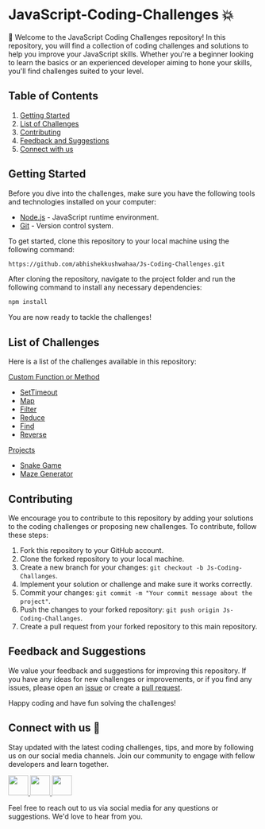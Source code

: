 # JavaScript-Coding-Challenges :boom:

:wave: Welcome to the JavaScript Coding Challenges repository! In this repository, you will find a collection of coding challenges and solutions to help you improve your JavaScript skills. Whether you're a beginner looking to learn the basics or an experienced developer aiming to hone your skills, you'll find challenges suited to your level.

## Table of Contents

1. [Getting Started](https://github.com/abhishekkushwahaa/Js-Coding-Challenges/tree/main#getting-started)
2. [List of Challenges](https://github.com/abhishekkushwahaa/Js-Coding-Challenges/tree/main#list-of-challenges)
3. [Contributing](https://github.com/abhishekkushwahaa/Js-Coding-Challenges/tree/main#contributing)
4. [Feedback and Suggestions](https://github.com/abhishekkushwahaa/Js-Coding-Challenges/tree/main#feedback-and-suggestions)
5. [Connect with us](https://github.com/abhishekkushwahaa/Js-Coding-Challenges/tree/main#connect-with-us-gift_heart)

## Getting Started

Before you dive into the challenges, make sure you have the following tools and technologies installed on your computer:

- [Node.js](https://nodejs.org/en) - JavaScript runtime environment.
- [Git](https://git-scm.com/) - Version control system.

To get started, clone this repository to your local machine using the following command:

```sh
https://github.com/abhishekkushwahaa/Js-Coding-Challenges.git
```

After cloning the repository, navigate to the project folder and run the following command to install any necessary dependencies:

```sh
npm install
```

You are now ready to tackle the challenges!

## List of Challenges

Here is a list of the challenges available in this repository:

[Custom Function or Method](https://github.com/abhishekkushwahaa/Js-Coding-Challenges/tree/main/CustomJS)

- [SetTimeout](https://github.com/abhishekkushwahaa/Js-Coding-Challenges/tree/main/CustomJS/customSetTimeout.js)
- [Map](https://github.com/abhishekkushwahaa/Js-Coding-Challenges/tree/main/CustomJS/customMap.js)
- [Filter](https://github.com/abhishekkushwahaa/Js-Coding-Challenges/tree/main/CustomJS/customFilter.js)
- [Reduce](https://github.com/abhishekkushwahaa/Js-Coding-Challenges/tree/main/CustomJS/customReduce.js)
- [Find](https://github.com/abhishekkushwahaa/Js-Coding-Challenges/tree/main/CustomJS/customFind.js)
- [Reverse](https://github.com/abhishekkushwahaa/Js-Coding-Challenges/tree/main/CustomJS/reverseFunc.js)

[Projects](https://github.com/abhishekkushwahaa/Js-Coding-Challenges/tree/main/Projects)

- [Snake Game](https://github.com/abhishekkushwahaa/Js-Coding-Challenges/tree/main/Projects/SnakeGame)
- [Maze Generator](https://github.com/abhishekkushwahaa/Js-Coding-Challenges/tree/main/Projects/MazeGenerator)

## Contributing

We encourage you to contribute to this repository by adding your solutions to the coding challenges or proposing new challenges. To contribute, follow these steps:

1. Fork this repository to your GitHub account.
2. Clone the forked repository to your local machine.
3. Create a new branch for your changes: `git checkout -b Js-Coding-Challanges`.
4. Implement your solution or challenge and make sure it works correctly.
5. Commit your changes: `git commit -m "Your commit message about the project"`.
6. Push the changes to your forked repository: `git push origin Js-Coding-Challanges`.
7. Create a pull request from your forked repository to this main repository.

## Feedback and Suggestions

We value your feedback and suggestions for improving this repository. If you have any ideas for new challenges or improvements, or if you find any issues, please open an [issue](https://github.com/abhishekkushwahaa/Js-Coding-Challenges/issues) or create a [pull request](https://github.com/abhishekkushwahaa/Js-Coding-Challenges/pulls).

Happy coding and have fun solving the challenges!

## Connect with us :gift_heart:

Stay updated with the latest coding challenges, tips, and more by following us on our social media channels. Join our community to engage with fellow developers and learn together.

<div>
  <a href="https://www.linkedin.com/in/abhishekkushwahaa/">
    <img src="https://upload.wikimedia.org/wikipedia/commons/thumb/c/ca/LinkedIn_logo_initials.png/640px-LinkedIn_logo_initials.png" width="40" height="40">
  </a>
  <a href="https://www.instagram.com/abhishekkushwaha.me/">
    <img src="https://www.freepnglogos.com/uploads/logo-ig-png/logo-ig-instagram-new-logo-vector-download-13.png" width="40" height="40">
  </a>
  <a href="https://twitter.com/AbhishekKushwaa">
    <img src="https://upload.wikimedia.org/wikipedia/commons/5/57/X_logo_2023_%28white%29.png" width="40" height="40">
  </a>
</div>

Feel free to reach out to us via social media for any questions or suggestions. We'd love to hear from you.
